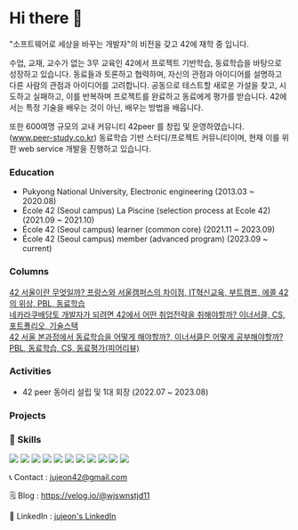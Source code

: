 # Hi there 👋
"소프트웨어로 세상을 바꾸는 개발자"의 비전을 갖고 42에 재학 중 입니다.

수업, 교재, 교수가 없는 3무 교육인 42에서 프로젝트 기반학습, 동료학습을 바탕으로 성장하고 있습니다.
동료들과 토론하고 협력하며, 자신의 관점과 아이디어를 설명하고 다른 사람의 관점과 아이디어를 고려합니다. 
공동으로 테스트할 새로운 가설을 찾고, 시도하고 실패하고, 이를 반복하며 프로젝트를 완료하고 동료에게 평가를 받습니다.
42에서는 특정 기술을 배우는 것이 아닌, 배우는 방법을 배웁니다.

또한 600여명 규모의 교내 커뮤니티 42peer 를 창립 및 운영하였습니다. (www.peer-study.co.kr) 
동료학습 기반 스터디/프로젝트 커뮤니티이며, 현재 이를 위한 web service 개발을 진행하고 있습니다.

### Education
- Pukyong National University, Electronic engineering (2013.03 ~ 2020.08) <br>
- École 42 (Seoul campus) La Piscine (selection process at Ecole 42) (2021.09 ~ 2021.10) <br>
- École 42 (Seoul campus) learner (common core) (2021.11 ~ 2023.09) <br>
- École 42 (Seoul campus) member (advanced program) (2023.09 ~ current) <br>

### Columns
[42 서울이란 무엇일까? 프랑스와 서울캠퍼스의 차이점, IT혁신교육, 부트캠프, 에콜 42의 위상, PBL, 동료학습](https://velog.io/@wjswnstjd11/%EC%B9%BC%EB%9F%BC-42-%EC%84%9C%EC%9A%B8%EC%9D%B4%EB%9E%80-%EB%AC%B4%EC%97%87%EC%9D%BC%EA%B9%8C-%ED%94%84%EB%9E%91%EC%8A%A4%EC%99%80-%EC%84%9C%EC%9A%B8%EC%BA%A0%ED%8D%BC%EC%8A%A4%EC%9D%98-%EC%B0%A8%EC%9D%B4%EC%A0%90-IT%ED%98%81%EC%8B%A0%EA%B5%90%EC%9C%A1-%EB%B6%80%ED%8A%B8%EC%BA%A0%ED%94%84-%EC%97%90%EC%BD%9C-42%EC%9D%98-%EC%9C%84%EC%83%81-PBL-%EB%8F%99%EB%A3%8C%ED%95%99%EC%8A%B5)
<br/>
[네카라쿠배당토 개발자가 되려면 42에서 어떤 취업전략을 취해야할까? 이너서클, CS, 포트폴리오, 기술스택](https://velog.io/@wjswnstjd11/%EC%B9%BC%EB%9F%BC-%EB%84%A4%EC%B9%B4%EB%9D%BC%EC%BF%A0%EB%B0%B0%EB%8B%B9%ED%86%A0-%EA%B0%9C%EB%B0%9C%EC%9E%90%EA%B0%80-%EB%90%98%EB%A0%A4%EB%A9%B4-42%EC%97%90%EC%84%9C-%EC%96%B4%EB%96%A4-%EC%B7%A8%EC%97%85%EC%A0%84%EB%9E%B5%EC%9D%84-%EC%B7%A8%ED%95%B4%EC%95%BC%ED%95%A0%EA%B9%8C-%EC%9D%B4%EB%84%88%EC%84%9C%ED%81%B4-CS-%ED%8F%AC%ED%8A%B8%ED%8F%B4%EB%A6%AC%EC%98%A4-%EA%B8%B0%EC%88%A0%EC%8A%A4%ED%83%9D)
<br/>
[42 서울 본과정에서 동료학습을 어떻게 해야할까?, 이너서클은 어떻게 공부해야할까? PBL, 동료학습, CS, 동료평가(피어리뷰)](https://velog.io/@wjswnstjd11/%EC%B9%BC%EB%9F%BC-42-%EC%84%9C%EC%9A%B8-%EB%B3%B8%EA%B3%BC%EC%A0%95%EC%97%90%EC%84%9C-%EB%8F%99%EB%A3%8C%ED%95%99%EC%8A%B5%EC%9D%84-%EC%96%B4%EB%96%BB%EA%B2%8C-%ED%95%B4%EC%95%BC%ED%95%A0%EA%B9%8C-%EC%9D%B4%EB%84%88%EC%84%9C%ED%81%B4%EC%9D%80-%EC%96%B4%EB%96%BB%EA%B2%8C-%EA%B3%B5%EB%B6%80%ED%95%B4%EC%95%BC%ED%95%A0%EA%B9%8C-PBL-%EB%8F%99%EB%A3%8C%ED%95%99%EC%8A%B5-CS-%EB%8F%99%EB%A3%8C%ED%8F%89%EA%B0%80%ED%94%BC%EC%96%B4%EB%A6%AC%EB%B7%B0-ykk9kglf)

### Activities
- 42 peer 동아리 설립 및 1대 회장 (2022.07 ~ 2023.08)

### Projects

### 💼 Skills 

  <img src="https://img.shields.io/badge/html5-E34F26?style=for-the-badge&logo=html5&logoColor=white"> <img src="https://img.shields.io/badge/css-1572B6?style=for-the-badge&logo=css3&logoColor=white"> <img src="https://img.shields.io/badge/javascript-F7DF1E?style=for-the-badge&logo=javascript&logoColor=black"> <img src="https://img.shields.io/badge/react-61DAFB?style=for-the-badge&logo=react&logoColor=black">
<img src="https://img.shields.io/badge/nextjs-000000?style=for-the-badge&logo=nextdotjs&logoColor=white"> <img src="https://img.shields.io/badge/socket.io-010101?style=for-the-badge&logo=socket.io&logoColor=white"> <img src="https://img.shields.io/badge/c-A8B9CC?style=for-the-badge&logo=c&logoColor=white"> <img src="https://img.shields.io/badge/c++-00599C?style=for-the-badge&logo=c%2B%2B&logoColor=white"> <img src="https://img.shields.io/badge/linux-FCC624?style=for-the-badge&logo=linux&logoColor=black"> <img src="https://img.shields.io/badge/git-F05032?style=for-the-badge&logo=git&logoColor=white"> <img src="https://img.shields.io/badge/github-181717?style=for-the-badge&logo=github&logoColor=white">

  
📞 Contact : jujeon42@gmail.com

🗒️ Blog : https://velog.io/@wjswnstjd11

👋 LinkedIn : [jujeon's LinkedIn](https://www.linkedin.com/in/joonseong-jeon-363185237?utm_source=share&utm_campaign=share_via&utm_content=profile&utm_medium=ios_app)

<!--
**joonseong11/joonseong11** is a ✨ _special_ ✨ repository because its `README.md` (this file) appears on your GitHub profile.

Here are some ideas to get you started:

- 🔭 I’m currently working on ...
- 🌱 I’m currently learning ...
- 👯 I’m looking to collaborate on ...
- 🤔 I’m looking for help with ...
- 💬 Ask me about ...
- 📫 How to reach me: ...
- 😄 Pronouns: ...
- ⚡ Fun fact: ...
-->

